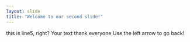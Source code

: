 ```yaml
---
layout: slide
title: "Welcome to our second slide!"
---
```

this is line5, right? Your text thank everyone
Use the left arrow to go back!
